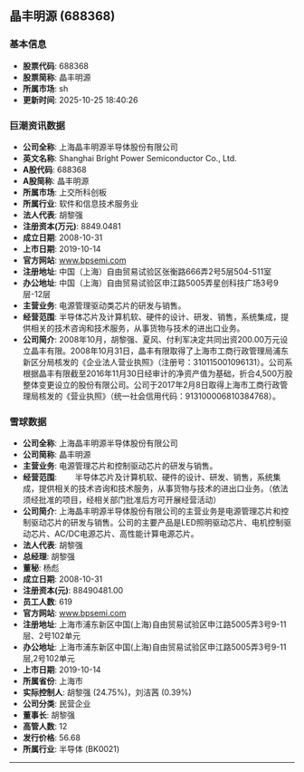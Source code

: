 ## 晶丰明源 (688368)

### 基本信息

- **股票代码**: 688368
- **股票简称**: 晶丰明源
- **所属市场**: sh
- **更新时间**: 2025-10-25 18:40:26

### 巨潮资讯数据

- **公司全称**: 上海晶丰明源半导体股份有限公司
- **英文名称**: Shanghai Bright Power Semiconductor Co., Ltd.
- **A股代码**: 688368
- **A股简称**: 晶丰明源
- **所属市场**: 上交所科创板
- **所属行业**: 软件和信息技术服务业
- **法人代表**: 胡黎强
- **注册资本(万元)**: 8849.0481
- **成立日期**: 2008-10-31
- **上市日期**: 2019-10-14
- **官方网站**: www.bpsemi.com
- **注册地址**: 中国（上海）自由贸易试验区张衡路666弄2号5层504-511室
- **办公地址**: 中国（上海）自由贸易试验区申江路5005弄星创科技广场3号9层-12层
- **主营业务**: 电源管理驱动类芯片的研发与销售。
- **经营范围**: 半导体芯片及计算机软、硬件的设计、研发、销售，系统集成，提供相关的技术咨询和技术服务，从事货物与技术的进出口业务。
- **公司简介**: 2008年10月，胡黎强、夏风、付利军决定共同出资200.00万元设立晶丰有限。2008年10月31日，晶丰有限取得了上海市工商行政管理局浦东新区分局核发的《企业法人营业执照》（注册号：310115001096131）。公司系根据晶丰有限截至2016年11月30日经审计的净资产值为基础，折合4,500万股整体变更设立的股份有限公司。公司于2017年2月8日取得上海市工商行政管理局核发的《营业执照》（统一社会信用代码：913100006810384768）。

### 雪球数据

- **公司全称**: 上海晶丰明源半导体股份有限公司
- **公司简称**: 晶丰明源
- **主营业务**: 电源管理芯片和控制驱动芯片的研发与销售。
- **经营范围**: 　　半导体芯片及计算机软、硬件的设计、研发、销售，系统集成，提供相关的技术咨询和技术服务，从事货物与技术的进出口业务。（依法须经批准的项目，经相关部门批准后方可开展经营活动）
- **公司简介**: 上海晶丰明源半导体股份有限公司的主营业务是电源管理芯片和控制驱动芯片的研发与销售。公司的主要产品是LED照明驱动芯片、电机控制驱动芯片、AC/DC电源芯片、高性能计算电源芯片。
- **法人代表**: 胡黎强
- **总经理**: 胡黎强
- **董秘**: 杨彪
- **成立日期**: 2008-10-31
- **注册资本(元)**: 88490481.00
- **员工人数**: 619
- **官方网站**: www.bpsemi.com
- **注册地址**: 上海市浦东新区中国(上海)自由贸易试验区申江路5005弄3号9-11层、2号102单元
- **办公地址**: 上海市浦东新区中国(上海)自由贸易试验区申江路5005弄3号9-11层,2号102单元
- **上市日期**: 2019-10-14
- **所属省份**: 上海市
- **实际控制人**: 胡黎强 (24.75%)，刘洁茜 (0.39%)
- **公司分类**: 民营企业
- **董事长**: 胡黎强
- **高管人数**: 12
- **发行价格**: 56.68
- **所属行业**: 半导体 (BK0021)

---